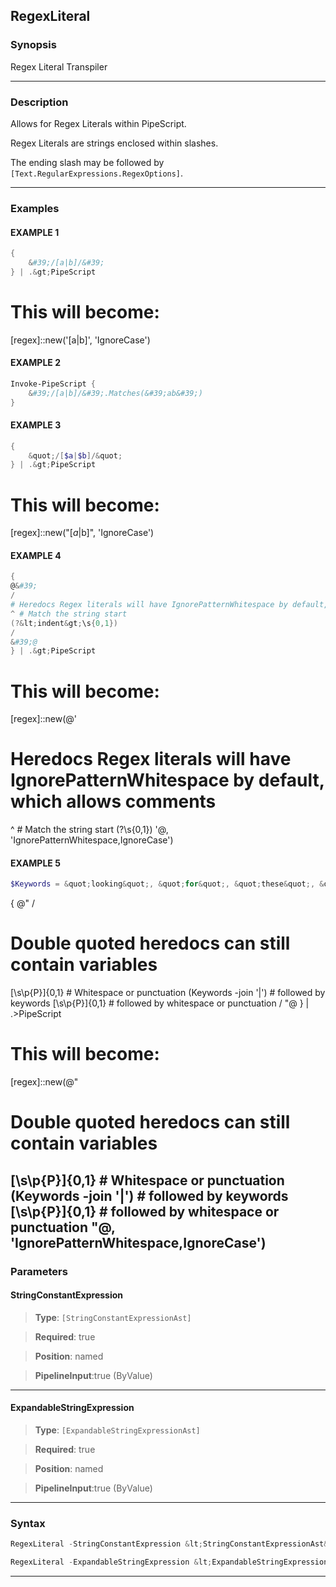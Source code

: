 
RegexLiteral
------------
### Synopsis
Regex Literal Transpiler

---
### Description

Allows for Regex Literals within PipeScript.

Regex Literals are strings enclosed within slashes.

The ending slash may be followed by ```[Text.RegularExpressions.RegexOptions]```.

---
### Examples
#### EXAMPLE 1
```PowerShell
{
    &#39;/[a|b]/&#39;
} | .&gt;PipeScript
```
# This will become:

[regex]::new('[a|b]', 'IgnoreCase')
#### EXAMPLE 2
```PowerShell
Invoke-PipeScript {
    &#39;/[a|b]/&#39;.Matches(&#39;ab&#39;)
}
```

#### EXAMPLE 3
```PowerShell
{
    &quot;/[$a|$b]/&quot;
} | .&gt;PipeScript
```
# This will become:

[regex]::new("[$a|$b]", 'IgnoreCase')
#### EXAMPLE 4
```PowerShell
{
@&#39;
/
# Heredocs Regex literals will have IgnorePatternWhitespace by default, which allows comments
^ # Match the string start
(?&lt;indent&gt;\s{0,1})
/
&#39;@
} | .&gt;PipeScript
```
# This will become:

[regex]::new(@'
# Heredocs Regex literals will have IgnorePatternWhitespace by default, which allows comments
^ # Match the string start
(?<indent>\s{0,1})
'@, 'IgnorePatternWhitespace,IgnoreCase')
#### EXAMPLE 5
```PowerShell
$Keywords = &quot;looking&quot;, &quot;for&quot;, &quot;these&quot;, &quot;words&quot;
```
{
@"
/
# Double quoted heredocs can still contain variables
[\s\p{P}]{0,1}         # Whitespace or punctuation
$($Keywords -join '|') # followed by keywords
[\s\p{P}]{0,1}         # followed by whitespace or punctuation
/
"@
} | .>PipeScript


# This will become:

[regex]::new(@"
# Double quoted heredocs can still contain variables
[\s\p{P}]{0,1}         # Whitespace or punctuation
$($Keywords -join '|') # followed by keywords
[\s\p{P}]{0,1}         # followed by whitespace or punctuation
"@, 'IgnorePatternWhitespace,IgnoreCase')
---
### Parameters
#### **StringConstantExpression**

> **Type**: ```[StringConstantExpressionAst]```

> **Required**: true

> **Position**: named

> **PipelineInput**:true (ByValue)



---
#### **ExpandableStringExpression**

> **Type**: ```[ExpandableStringExpressionAst]```

> **Required**: true

> **Position**: named

> **PipelineInput**:true (ByValue)



---
### Syntax
```PowerShell
RegexLiteral -StringConstantExpression &lt;StringConstantExpressionAst&gt; [&lt;CommonParameters&gt;]
```
```PowerShell
RegexLiteral -ExpandableStringExpression &lt;ExpandableStringExpressionAst&gt; [&lt;CommonParameters&gt;]
```
---



